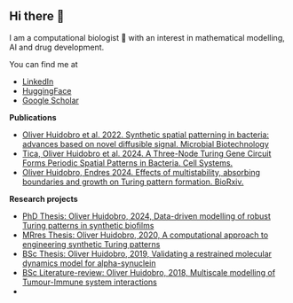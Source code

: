 ## Hi there 👋 

I am a computational biologist 🧬 with an interest in mathematical modelling, AI and drug development.


You can find me at
- [LinkedIn](https://www.linkedin.com/in/martinaoliver/)
- [HuggingFace](https://huggingface.co/martinaoliver)
- [Google Scholar](https://scholar.google.com/citations?user=U3PdgMIAAAAJ&hl=en&oi=ao)

**Publications**
- [Oliver Huidobro et al. 2022. Synthetic spatial patterning in bacteria: advances based on novel diffusible signal. Microbial Biotechnology](https://doi.org/10.1111/1751-7915.13979)
- [Tica, Oliver Huidobro et al. 2024. A Three-Node Turing Gene Circuit Forms Periodic Spatial Patterns in Bacteria. Cell Systems.](https://papers.ssrn.com/sol3/papers.cfm?abstract_id=4733248)
- [Oliver Huidobro, Endres 2024. Effects of multistability, absorbing boundaries and growth on
    Turing pattern formation. BioRxiv.](https://www.biorxiv.org/content/10.1101/2024.09.09.611947v1)

**Research projects**
- [PhD Thesis: Oliver Huidobro, 2024, Data-driven modelling of robust Turing patterns in synthetic biofilms](https://github.com/martinaoliver/PhD_handover/blob/main/PhD_thesis.pdf)
- [MRres Thesis: Oliver Huidobro, 2020, A computational approach to engineering synthetic Turing patterns](https://github.com/martinaoliver/dissertations/blob/main/MRes_Thesis.pdf)
- [BSc Thesis: Oliver Huidobro, 2019, Validating a restrained molecular dynamics model for alpha-synuclein](https://github.com/martinaoliver/dissertations/blob/main/BSc_Thesis.pdf)
- [BSc Literature-review: Oliver Huidobro, 2018, Multiscale modelling of Tumour-Immune system interactions](https://github.com/martinaoliver/dissertations/blob/main/BSc_Literature_review.pdf)
- 

<!--
**martinaoliver/martinaoliver** is a ✨ _special_ ✨ repository because its `README.md` (this file) appears on your GitHub profile.

Here are some ideas to get you started:

- 🔭 I’m currently working on ...
- 🌱 I’m currently learning ...
- 👯 I’m looking to collaborate on ...
- 🤔 I’m looking for help with ...
- 💬 Ask me about ...
- 📫 How to reach me: ...
- 😄 Pronouns: ...
- ⚡ Fun fact: ...
-->
